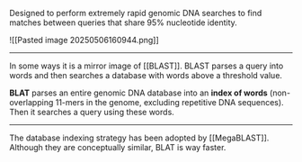 Designed to perform extremely rapid genomic DNA searches to find matches between queries that share 95% nucleotide identity.

![[Pasted image 20250506160944.png]]

---

In some ways it is a mirror image of [[BLAST]]. 
BLAST parses a query into words and then searches a database with words above a threshold value.

**BLAT** parses an entire genomic DNA database into an **index of words** (non-overlapping 11-mers in the genome, excluding repetitive DNA sequences). Then it searches a query using these words.

---

The database indexing strategy has been adopted by [[MegaBLAST]]. Although they are conceptually similar, BLAT is way faster.